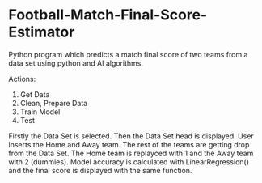 
# Football-Match-Final-Score-Estimator
Python program which predicts a match final score of two teams from a data set using python and AI algorithms.

Actions: 
1.	Get Data
2.	Clean, Prepare Data
3.	Train Model 
4.	Test

Firstly the Data Set is selected. Then the Data Set head is displayed. User inserts the Home and Away team. The rest of the teams are getting drop from the Data Set. The Home team is replayced with 1 and the Away team with 2 (dummies). Model accuracy is calculated with LinearRegression() and the final score is displayed with the same function.

